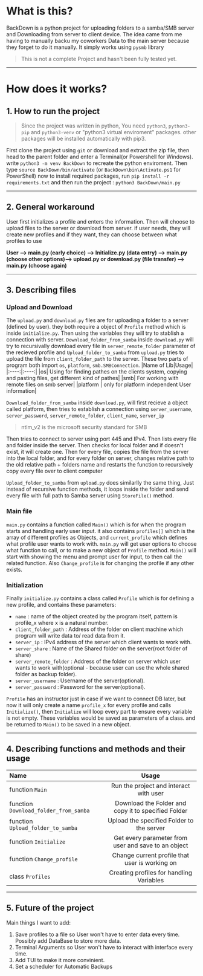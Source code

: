 # What is this?
BackDown is a python project for uploading folders to a samba/SMB server and Downloading from server to client device. The idea came from me having to manually backu my coworkers Data to the main server because they forget to do it manually. It simply works using `pysmb` library

> This is not a complete Project and hasn't been fully tested yet.
---

# How does it works?

## 1. How to run the project

>Since the project was written in python, You need `python3`, `python3-pip` and `python3-venv` or "python3 virtual enviroment" packages. other packages will be installed automatically with pip3.

First clone the project using `git` or download and extract the zip file, then head to the parent folder and enter a Terminal(or Powershell for Windows). write `python3 -m venv BackDown` to recreate the python enviroment. Then type `source BackDown/bin/activate` (or `BackDown\bin\Activate.ps1` for PowerShell)
now to install required packages, run `pip install -r requirements.txt` and then run the project : `python3 BackDown/main.py`
***
## 2. General workaround
User first initializes a profile and enters the information. Then will choose to upload files to the server or download from server. if user needs, they will create new profiles and if they want, they can choose between what profiles to use


**User --> main.py (early choice) --> Initialize.py (data entry) --> main.py (choose other options)--> upload.py or download.py (file transfer) --> main.py (choose again)**


***

## 3. Describing files

### Upload and Download

The `upload.py` and `download.py` files are for uploading a folder to a server (defined by user). they both require a object of `Profile` method which is inside `initialize.py`. Then using the variables they will try to stablish a connection with server.
`Download_folder_from_samba` inside `download.py` will try to recursivally download every file in `server_remote_folder` parameter of the recieved profile and `Upload_folder_to_samba` from `upload.py` tries to upload the file from `client_folder_path` to the server.
These two parts of program both import `os`, `platform`, `smb.SMBConnection`.
|Name of Lib|Usage|
|:----:|:----:|
|os| Using for finding pathes on the clients system, copying and pasting files, get different kind of pathes|
|smb| For working with remote files on smb server|
|platform | only for platform independent User information|

`Download_folder_from_samba` inside `download.py`, will first recieve a object called platform, then tries to establish a connection using `server_username`, `server_password`, `server_remote_folder`, `client_name`, `server_ip`
> ntlm_v2 is the microsoft security standard for SMB

Then tries to connect to server using port 445 and IPv4. Then lists every file and folder inside the server. Then checks for local folder and if doesn't exist, it will create one. Then for every file, copies the file from the server into the local folder, and for every folder on server, changes relative path to the old relative path + folders name and restarts the function to recursively copy every file over to client computer

`Upload_folder_to_samba` from `upload.py` does similarlly the same thing, Just instead of recursive function methods, it loops inside the folder and send every file with full path to Samba server using `StoreFile()` method.

### Main file

`main.py` contains a function called `Main()` which is for when the program starts and handling early user input. it also contains `profiles[]` which is the array of different profiles as Objects, and `current_profile` which defines what profile user wants to work with. `main.py` will get user options to choose what function to call, or to make a new object of `Profile` method.
`Main()` will start with showing the menu and prompt user for input, to then call the related function.
Also `Change_profile` is for changing the profile if any other exists.

### Initialization

Finally `initialize.py` contains a class called `Profile` which is for defining a new profile, and contains these parameters:
* `name` : name of the object created by the program itself, pattern is profile_x where x is a natural number.
* `client_folder_path` : Address of the folder on client machine which program will write data to/ read data from it.
* `server_ip` : IPv4 address of the server which client wants to work with.
* `server_share` : Name of the Shared folder on the server(root folder of share)
* `server_remote_folder` : Address of the folder on server which user wants to work with(optional - because user can use the whole shared folder as backup folder).
* `server_username` : Username of the server(optional).
* `server_password` : Password for the server(optional).

`Profile` has an instructor just in case if we want to connect DB later, but now it will only create a name `profile_x` for every profile and calls `Initialize()`, then `Initialize` will loop every part to ensure every variable is not empty.
These variables would be saved as parameters of a class. and be returned to `Main()` to be saved in a new object.

---

## 4. Describing functions and methods and their usage

| Name | Usage |
|:-----|:----:|
|function `Main` |Run the project and interact with user|
|function `Download_folder_from_samba`|Download the Folder and copy it to specified Folder|
|function `Upload_folder_to_samba`|Upload the specified Folder to the server|
|function `Initialize`|Get every parameter from user and save to an object|
|function `Change_profile`|Change current profile that user is working on|
|class `Profiles`|Creating profiles for handling Variables|

***

## 5. Future of the project
Main things I want to add:
1. Save profiles to a file so User won't have to enter data every time. Possibly add DataBase to store more data.
2. Terminal Arguments so User won't have to interact with interface every time.
3. Add TUI to make it more convinient.
4. Set a scheduler for Automatic Backups
